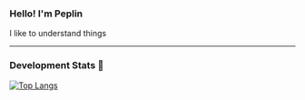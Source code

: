 ### Hello! I'm Peplin

I like to understand things

---
### Development Stats 🚀

[![Top Langs](https://github-readme-stats.vercel.app/api/top-langs/?username=peplinn&layout=compact&hide_border=true)](https://github.com/peplinn/github-readme-stats)

